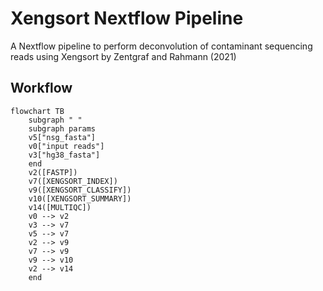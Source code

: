 # Xengsort Nextflow Pipeline
A Nextflow pipeline to perform deconvolution of contaminant sequencing reads using Xengsort by Zentgraf and Rahmann (2021)

## Workflow
```mermaid
flowchart TB
    subgraph " "
    subgraph params
    v5["nsg_fasta"]
    v0["input reads"]
    v3["hg38_fasta"]
    end
    v2([FASTP])
    v7([XENGSORT_INDEX])
    v9([XENGSORT_CLASSIFY])
    v10([XENGSORT_SUMMARY])
    v14([MULTIQC])
    v0 --> v2
    v3 --> v7
    v5 --> v7
    v2 --> v9
    v7 --> v9
    v9 --> v10
    v2 --> v14
    end
```